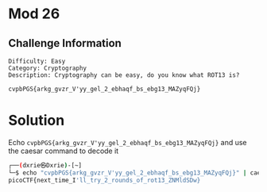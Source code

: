 # Mod 26

## Challenge Information
```
Difficulty: Easy
Category: Cryptography
Description: Cryptography can be easy, do you know what ROT13 is?

cvpbPGS{arkg_gvzr_V'yy_gel_2_ebhaqf_bs_ebg13_MAZyqFQj}
```

# Solution
Echo `cvpbPGS{arkg_gvzr_V'yy_gel_2_ebhaqf_bs_ebg13_MAZyqFQj}` and use the caesar command to decode it

```bash
┌──(dxrie㉿Dxrie)-[~]
└─$ echo "cvpbPGS{arkg_gvzr_V'yy_gel_2_ebhaqf_bs_ebg13_MAZyqFQj}" | caesar
picoCTF{next_time_I'll_try_2_rounds_of_rot13_ZNMldSDw}
```